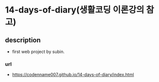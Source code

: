 # 14-days-of-diary(생활코딩 이론강의 참고)

## description 
- first web project by subin.

### url
- https://codenname007.github.io/14-days-of-diary/index.html
